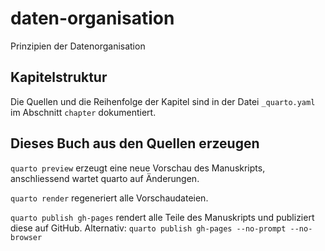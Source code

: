 # daten-organisation
Prinzipien der Datenorganisation


## Kapitelstruktur

Die Quellen und die Reihenfolge der Kapitel sind in der Datei `_quarto.yaml` im Abschnitt `chapter` dokumentiert. 

## Dieses Buch aus den Quellen erzeugen

`quarto preview` erzeugt eine neue Vorschau des Manuskripts, anschliessend wartet quarto auf Änderungen. 

`quarto render` regeneriert alle Vorschaudateien. 

`quarto publish gh-pages` rendert alle Teile des Manuskripts und publiziert diese auf GitHub. Alternativ: 
`quarto publish gh-pages --no-prompt --no-browser`
